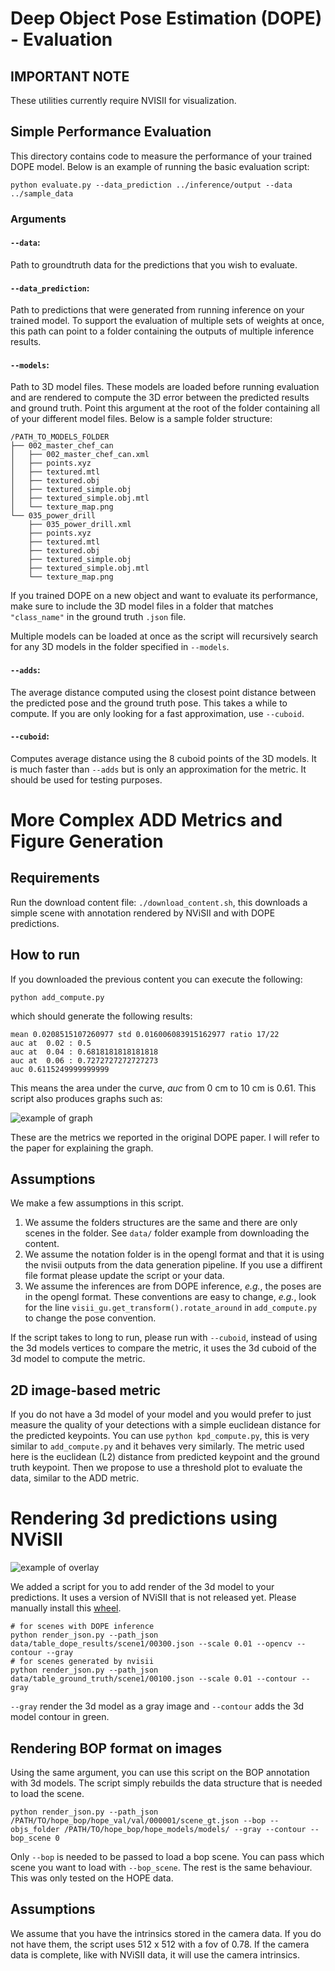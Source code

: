 # Deep Object Pose Estimation (DOPE) - Evaluation 

## IMPORTANT NOTE
These utilities currently require NVISII for visualization.


## Simple Performance Evaluation
This directory contains code to measure the performance of your trained DOPE model.  Below is an example of running the basic evaluation script:

```
python evaluate.py --data_prediction ../inference/output --data ../sample_data 
```
### Arguments 
#### `--data`:
Path to groundtruth data for the predictions that you wish to evaluate. 

#### `--data_prediction`:
Path to predictions that were generated from running inference on your trained model. To support the evaluation of multiple sets of weights at once, this path can point to a folder containing the outputs of multiple inference results. 

#### `--models`: 
Path to 3D model files. 
These models are loaded before running evaluation and are rendered to compute the 3D error between the predicted results and ground truth. 
Point this argument at the root of the folder containing all of your different model files. Below is a sample folder structure:

```
/PATH_TO_MODELS_FOLDER
├── 002_master_chef_can
│   ├── 002_master_chef_can.xml
│   ├── points.xyz
│   ├── textured.mtl
│   ├── textured.obj
│   ├── textured_simple.obj
│   ├── textured_simple.obj.mtl
│   └── texture_map.png
└── 035_power_drill
    ├── 035_power_drill.xml
    ├── points.xyz
    ├── textured.mtl
    ├── textured.obj
    ├── textured_simple.obj
    ├── textured_simple.obj.mtl
    └── texture_map.png
```

If you trained DOPE on a new object and want to evaluate its
performance, make sure to include the 3D model files in a folder that
matches `"class_name"` in the ground truth `.json` file.

Multiple models can be loaded at once as the script will recursively
search for any 3D models in the folder specified in `--models`.

#### `--adds`:
The average distance computed using the closest point distance between
the predicted pose and the ground truth pose.  This takes a while to
compute. If you are only looking for a fast approximation, use
``--cuboid``.

#### `--cuboid`:
Computes average distance using the 8 cuboid points of the 3D models.
It is much faster than ``--adds`` but is only an approximation for the
metric. It should be used for testing purposes.



# More Complex ADD Metrics and Figure Generation

## Requirements

Run the download content file: `./download_content.sh`, this downloads a simple scene with annotation rendered by NViSII and with DOPE predictions.

## How to run

If you downloaded the previous content you can execute the following: 

```
python add_compute.py
```
which should generate the following results:
```
mean 0.0208515107260977 std 0.016006083915162977 ratio 17/22
auc at  0.02 : 0.5
auc at  0.04 : 0.6818181818181818
auc at  0.06 : 0.7272727272727273
auc 0.6115249999999999
```
This means the area under the curve, *auc* from 0 cm to 10 cm is 0.61. This script also produces graphs such as: 

![example of graph](results/output.png)

These are the metrics we reported in the original DOPE paper. I will refer to the paper for explaining the graph. 

## Assumptions
We make a few assumptions in this script. 
1. We assume the folders structures are the same and there are only scenes in the folder. See `data/` folder example from downloading the content. 
2. We assume the notation folder is in the opengl format and that it is using the nvisii outputs from the data generation pipeline. If you use a diffirent file format please update the script or your data. 
3. We assume the inferences are from DOPE inference, _e.g._, the poses are in the opengl format. These conventions are easy to change, _e.g._, look for the line `visii_gu.get_transform().rotate_around` in `add_compute.py` to change the pose convention.

If the script takes to long to run, please run with `--cuboid`, instead of using the 3d models vertices to compare the metric, it uses the 3d cuboid of the 3d model to compute the metric.

## 2D image-based metric

If you do not have a 3d model of your model and you would prefer to just measure the quality of your detections with a simple euclidean distance for the predicted keypoints. You can use `python kpd_compute.py`, this is very similar to `add_compute.py` and it behaves very similarly. 
The metric used here is the euclidean (L2) distance from predicted keypoint and the ground truth keypoint. Then we propose to use a threshold plot to evaluate the data, similar to the ADD metric. 

# Rendering 3d predictions using NViSII 

![example of overlay](overlay.png)

We added a script for you to add render of the 3d model to your predictions. It uses a version of NViSII that is not released yet. Please manually install this [wheel](https://www.dropbox.com/s/m85v7ts981xs090/nvisii-1.2.dev47%2Bgf122b5b.72-cp36-cp36m-manylinux2014_x86_64.whl?dl=0).
```
# for scenes with DOPE inference
python render_json.py --path_json data/table_dope_results/scene1/00300.json --scale 0.01 --opencv --contour --gray
# for scenes generated by nvisii 
python render_json.py --path_json data/table_ground_truth/scene1/00100.json --scale 0.01 --contour --gray
```

`--gray` render the 3d model as a gray image and `--contour` adds the 3d model contour in green. 

## Rendering BOP format on images 

Using the same argument, you can use this script on the BOP annotation with 3d models. The script simply rebuilds the data structure that is needed to load the scene. 

```
python render_json.py --path_json /PATH/TO/hope_bop/hope_val/val/000001/scene_gt.json --bop --objs_folder /PATH/TO/hope_bop/hope_models/models/ --gray --contour --bop_scene 0
```

Only `--bop` is needed to be passed to load a bop scene. You can pass which scene you want to load with `--bop_scene`. The rest is the same behaviour. This was only tested on the HOPE data. 

## Assumptions 

We assume that you have the intrinsics stored in the camera data. If you do not have them, the script uses 512 x 512 with a fov of 0.78. If the camera data is complete, like with NViSII data, it will use the camera intrinsics. 

<!-- 
# TODO 
- Make a `requirement.txt` file. 
- Possibly subsamble vertices so computation is faster
- make a script to visualize the json files from DOPE -->
